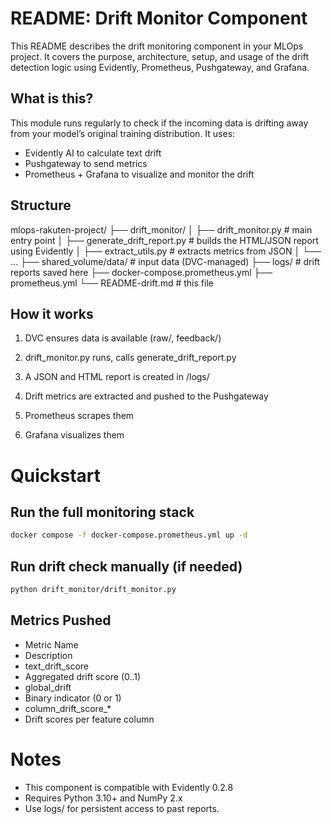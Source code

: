 # README: Drift Monitor Component

This README describes the drift monitoring component in your MLOps project. It covers the purpose, architecture, setup, and usage of the drift detection logic using Evidently, Prometheus, Pushgateway, and Grafana.

## What is this?

This module runs regularly to check if the incoming data is drifting away from your model’s original training distribution. It uses:

- Evidently AI to calculate text drift
- Pushgateway to send metrics
- Prometheus + Grafana to visualize and monitor the drift

## Structure

mlops-rakuten-project/
├── drift_monitor/
│   ├── drift_monitor.py            # main entry point
│   ├── generate_drift_report.py   # builds the HTML/JSON report using Evidently
│   ├── extract_utils.py           # extracts metrics from JSON
│   └── ...
├── shared_volume/data/           # input data (DVC-managed)
├── logs/                         # drift reports saved here
├── docker-compose.prometheus.yml
├── prometheus.yml
└── README-drift.md               # this file

## How it works

1. DVC ensures data is available (raw/, feedback/)

2. drift_monitor.py runs, calls generate_drift_report.py

3. A JSON and HTML report is created in /logs/

4. Drift metrics are extracted and pushed to the Pushgateway

5. Prometheus scrapes them

6. Grafana visualizes them


# Quickstart

## Run the full monitoring stack
```bash
docker compose -f docker-compose.prometheus.yml up -d
```

## Run drift check manually (if needed)
```bash
python drift_monitor/drift_monitor.py
```

## Metrics Pushed

- Metric Name
- Description
- text_drift_score
- Aggregated drift score (0..1)
- global_drift
- Binary indicator (0 or 1)
- column_drift_score_*
- Drift scores per feature column

# Notes

- This component is compatible with Evidently 0.2.8
- Requires Python 3.10+ and NumPy 2.x
- Use logs/ for persistent access to past reports.

